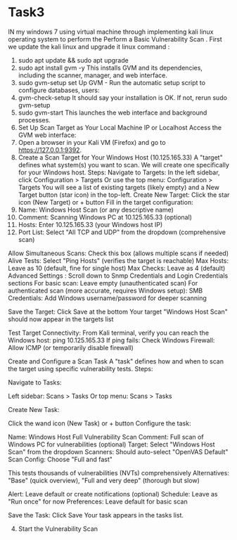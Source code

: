 # Task3
IN my  windows 7  using virtual machine through implementing kali linux operating system to perform the Perform a Basic Vulnerability Scan .
First we update the kali linux and upgrade it 
linux command : 
1. sudo apt update && sudo apt upgrade
2. sudo apt install gvm -y
This installs GVM and its dependencies, including the scanner, manager, and web interface.
3. sudo gvm-setup
set Up GVM - Run the automatic setup script to configure databases, users:
4. gvm-check-setup
It should say your installation is OK. If not, rerun sudo gvm-setup
5. sudo gvm-start
This launches the web interface and background processes.
6. Set Up Scan Target as Your Local Machine IP or Localhost
Access the GVM web interface:
7. Open a browser in your Kali VM (Firefox) and go to https://127.0.0.1:9392.
8. Create a Scan Target for Your Windows Host (10.125.165.33)
A "target" defines what system(s) you want to scan. We will  create one specifically for your Windows host.
Steps:
Navigate to Targets:
In the left sidebar, click Configuration > Targets
Or use the top menu: Configuration > Targets
You will  see a list of existing targets (likely empty) and a New Target button (star icon) in the top-left.
Create New Target:
Click the star icon (New Target) or + button
Fill in the target configuration:
1. Name: Windows Host Scan (or any descriptive name)
2. Comment: Scanning Windows PC at 10.125.165.33 (optional)
3. Hosts: Enter 10.125.165.33 (your Windows host IP)
4. Port List: Select "All TCP and UDP" from the dropdown (comprehensive scan)

Allow Simultaneous Scans: Check this box (allows multiple scans if needed)
Alive Tests: Select "Ping Hosts" (verifies the target is reachable)
Max Hosts: Leave as 10 (default, fine for single host)
Max Checks: Leave as 4 (default)
Advanced Settings :
Scroll down to Snmp Credentials and Login Credentials sections
For basic scan: Leave empty (unauthenticated scan)
For authenticated scan (more accurate, requires Windows setup):
SMB Credentials: Add Windows username/password for deeper scanning

Save the Target:
Click Save at the bottom
Your target "Windows Host Scan" should now appear in the targets list

Test Target Connectivity:
From Kali terminal, verify you can reach the Windows host:
ping 10.125.165.33
If ping fails:
Check Windows Firewall: Allow ICMP (or temporarily disable firewall)

Create and Configure a Scan Task
A "task" defines how and when to scan the target using specific vulnerability tests.
Steps:

Navigate to Tasks:

Left sidebar: Scans > Tasks
Or top menu: Scans > Tasks


Create New Task:

Click the wand icon (New Task) or + button
Configure the task:

Name: Windows Host Full Vulnerability Scan
Comment: Full scan of Windows PC for vulnerabilities (optional)
Target: Select "Windows Host Scan" from the dropdown
Scanners: Should auto-select "OpenVAS Default"
Scan Config: Choose "Full and fast"

This tests thousands of vulnerabilities (NVTs) comprehensively
Alternatives: "Base" (quick overview), "Full and very deep" (thorough but slow)

Alert: Leave default or create notifications (optional)
Schedule: Leave as "Run once" for now
Preferences: Leave default for basic scan

Save the Task:
Click Save
Your task appears in the tasks list.

4. Start the Vulnerability Scan
